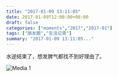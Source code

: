 ```yaml
---
title: "2017-01-09 13:11:05"
date: 2017-01-09T12:00:00+08:00
draft: false
categories: ["moments","2017","2017-01"]
tags: ["朋友圈","生活记录"]
summary: "2017-01-09 13:11:05..."
---
```


水逆结束了，想发脾气都找不到好理由了。

![Media 1](/Moments/photos/2017-01-09/201701091311050.jpg)

